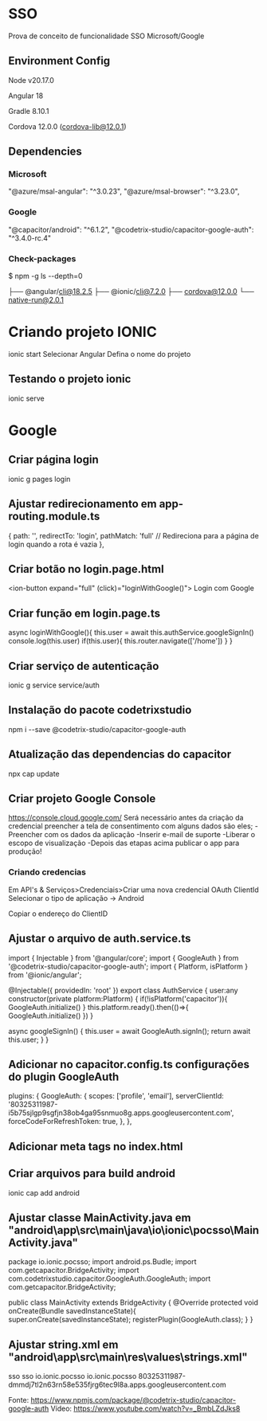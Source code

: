 # SSO
Prova de conceito de funcionalidade SSO Microsoft/Google

## Environment Config
Node v20.17.0

Angular 18

Gradle 8.10.1

Cordova 12.0.0 (cordova-lib@12.0.1)

## Dependencies

### Microsoft
"@azure/msal-angular": "^3.0.23",
"@azure/msal-browser": "^3.23.0",

### Google
"@capacitor/android": "^6.1.2",
"@codetrix-studio/capacitor-google-auth": "^3.4.0-rc.4"


### Check-packages 
$ npm -g ls --depth=0

├── @angular/cli@18.2.5
├── @ionic/cli@7.2.0
├── cordova@12.0.0
└── native-run@2.0.1 



# Criando projeto IONIC

ionic start 
Selecionar Angular
Defina o nome do projeto

## Testando o projeto ionic
ionic serve 



# Google

## Criar página login
ionic g pages login

## Ajustar redirecionamento em app-routing.module.ts
{
	path: '',
	redirectTo: 'login',
	pathMatch: 'full'  // Redireciona para a página de login quando a rota é vazia
},


## Criar botão no login.page.html
  <ion-button expand="full" (click)="loginWithGoogle()">
	<ion-icon name="logo-google"></ion-icon>
	Login com Google
  </ion-button>
## Criar função em login.page.ts

  async loginWithGoogle(){
    this.user = await this.authService.googleSignIn()
    console.log(this.user)
    if(this.user){
      this.router.navigate(['/home'])
    }
  }
  
## Criar serviço de autenticação

ionic g service service/auth
  

## Instalação do pacote codetrixstudio
npm i --save @codetrix-studio/capacitor-google-auth

## Atualização das dependencias do capacitor
npx cap update

## Criar projeto Google Console
https://console.cloud.google.com/
Será necessário antes da criação da credencial preencher a tela de consentimento com alguns dados são eles;
-Preencher com os dados da aplicação
-Inserir e-mail de suporte
-Liberar o escopo de visualização
-Depois das etapas acima publicar o app para produção!

### Criando credencias
Em API's & Serviços>Credenciais>Criar uma nova credencial OAuth ClientId
Selecionar o tipo de aplicação -> Android

Copiar o endereço do ClientID


## Ajustar o arquivo de auth.service.ts

import { Injectable } from '@angular/core';
import { GoogleAuth } from '@codetrix-studio/capacitor-google-auth';
import { Platform, isPlatform } from '@ionic/angular';



@Injectable({
  providedIn: 'root'
})
export class AuthService {
  user:any
  constructor(private platform:Platform) { 
    if(!isPlatform('capacitor')){
      GoogleAuth.initialize()
    }
    this.platform.ready().then(()=>{
      GoogleAuth.initialize()
    })
  }

  async googleSignIn() {
    this.user = await GoogleAuth.signIn();
    return await this.user;
  }
}


## Adicionar no capacitor.config.ts configurações do plugin GoogleAuth

plugins: {
    GoogleAuth: {
      scopes: ['profile', 'email'],
      serverClientId: '80325311987-i5b75sjlgp9sgfjn38ob4ga95snmuo8g.apps.googleusercontent.com',
      forceCodeForRefreshToken: true,
    },
  },

## Adicionar meta tags no index.html
<meta name="google-signin-client_id" content="{your client id here}" />
<meta name="google-signin-scope" content="profile email" />

## Criar arquivos para build android
ionic cap add android

## Ajustar classe MainActivity.java em "android\app\src\main\java\io\ionic\pocsso\MainActivity.java"

package io.ionic.pocsso;
import android.ps.Budle;
import com.getcapacitor.BridgeActivity;
import com.codetrixstudio.capacitor.GoogleAuth.GoogleAuth;
import com.getcapacitor.BridgeActivity;

public class MainActivity extends BridgeActivity {
    @Override
    protected void onCreate(Bundle savedInstanceState){
        super.onCreate(savedInstanceState);
        registerPlugin(GoogleAuth.class);
    }
}


## Ajustar string.xml em "android\app\src\main\res\values\strings.xml"

<?xml version='1.0' encoding='utf-8'?>
<resources>
    <string name="app_name">sso</string>
    <string name="title_activity_main">sso</string>
    <string name="package_name">io.ionic.pocsso</string>
    <string name="custom_url_scheme">io.ionic.pocsso</string>
    <string name="server_client_id">80325311987-dmmdj7tl2n63rn58e535fjrg6tec9l8a.apps.googleusercontent.com</string>
</resources>



Fonte: https://www.npmjs.com/package/@codetrix-studio/capacitor-google-auth
Vídeo: https://www.youtube.com/watch?v=_BmbLZdJks8